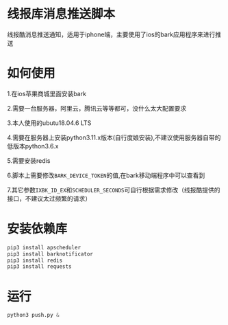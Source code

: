 # 线报库消息推送脚本
线报酷消息推送通知，适用于iphone端，主要使用了ios的bark应用程序来进行推送

# 如何使用
1.在ios苹果商城里面安装bark

2.需要一台服务器，阿里云，腾讯云等等都可，没什么太大配置要求

3.本人使用的ubutu18.04.6 LTS

4.需要在服务器上安装python3.11.x版本(自行度娘安装),不建议使用服务器自带的低版本python3.6.x

5.需要安装redis

6.脚本上需要修改`BARK_DEVICE_TOKEN`的值,在bark移动端程序中可以查看到

7.其它参数`IXBK_ID_EX`和`SCHEDULER_SECONDS`可自行根据需求修改（线报酷提供的接口，不建议太过频繁的请求）

# 安装依赖库
```python
pip3 install apscheduler
pip3 install barknotificator
pip3 install redis
pip3 install requests
```

# 运行
```python
python3 push.py &
```